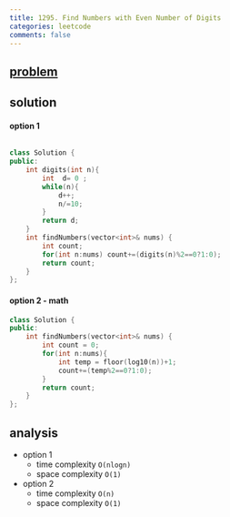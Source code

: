 ```yaml
---
title: 1295. Find Numbers with Even Number of Digits
categories: leetcode
comments: false
---
```



## [problem](https://leetcode.com/problems/find-numbers-with-even-number-of-digits/)

## solution

#### option 1
```c++

class Solution {
public:
    int digits(int n){
        int  d= 0 ;
        while(n){
            d++;
            n/=10;
        }
        return d;
    }
    int findNumbers(vector<int>& nums) {
        int count;
        for(int n:nums) count+=(digits(n)%2==0?1:0);
        return count;
    }
};
```

#### option 2 - math

```c++
class Solution {
public:
    int findNumbers(vector<int>& nums) {
        int count = 0;
        for(int n:nums){
            int temp = floor(log10(n))+1;
            count+=(temp%2==0?1:0);
        }
        return count;
    }
};
```
## analysis
- option 1 
    - time complexity `O(nlogn)`
    - space complexity `O(1)`
- option 2 
    - time complexity `O(n)`
    - space complexity `O(1)`